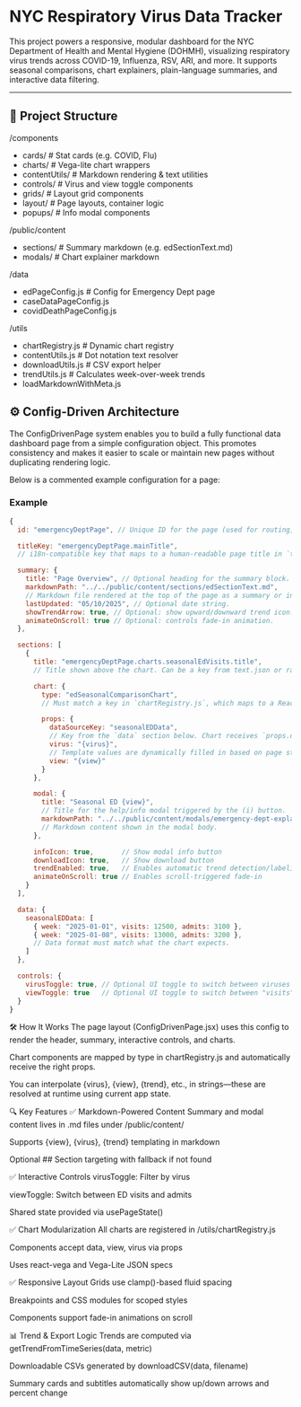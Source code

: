 #  NYC Respiratory Virus Data Tracker

This project powers a responsive, modular dashboard for the NYC Department of Health and Mental Hygiene (DOHMH), visualizing respiratory virus trends across COVID-19, Influenza, RSV, ARI, and more. It supports seasonal comparisons, chart explainers, plain-language summaries, and interactive data filtering.

---

## 📁 Project Structure
  /components
  * cards/ # Stat cards (e.g. COVID, Flu)
  * charts/ # Vega-lite chart wrappers
  * contentUtils/ # Markdown rendering & text utilities
  * controls/ # Virus and view toggle components
  * grids/ # Layout grid components
  * layout/ # Page layouts, container logic
  * popups/ # Info modal components
  
  /public/content
  * sections/ # Summary markdown (e.g. edSectionText.md)
  * modals/ # Chart explainer markdown
  
  /data
  * edPageConfig.js # Config for Emergency Dept page
  * caseDataPageConfig.js
  * covidDeathPageConfig.js
  
  /utils
  * chartRegistry.js # Dynamic chart registry
  * contentUtils.js # Dot notation text resolver
  * downloadUtils.js # CSV export helper
  * trendUtils.js # Calculates week-over-week trends
  * loadMarkdownWithMeta.js

## ⚙️ Config-Driven Architecture
The ConfigDrivenPage system enables you to build a fully functional data dashboard page from a simple configuration object. This promotes consistency and makes it easier to scale or maintain new pages without duplicating rendering logic.

Below is a commented example configuration for a page:
### Example

```js
{
  id: "emergencyDeptPage", // Unique ID for the page (used for routing, styling, etc.)

  titleKey: "emergencyDeptPage.mainTitle", 
  // i18n-compatible key that maps to a human-readable page title in `text.json`.

  summary: {
    title: "Page Overview", // Optional heading for the summary block.
    markdownPath: "../../public/content/sections/edSectionText.md", 
    // Markdown file rendered at the top of the page as a summary or intro.
    lastUpdated: "05/10/2025", // Optional date string.
    showTrendArrow: true, // Optional: show upward/downward trend icon.
    animateOnScroll: true // Optional: controls fade-in animation.
  },

  sections: [
    {
      title: "emergencyDeptPage.charts.seasonalEdVisits.title",
      // Title shown above the chart. Can be a key from text.json or raw string.

      chart: {
        type: "edSeasonalComparisonChart", 
        // Must match a key in `chartRegistry.js`, which maps to a React chart component.

        props: {
          dataSourceKey: "seasonalEDData", 
          // Key from the `data` section below. Chart receives `props.data`.
          virus: "{virus}", 
          // Template values are dynamically filled in based on page state (e.g. user toggles).
          view: "{view}" 
        }
      },

      modal: {
        title: "Seasonal ED {view}", 
        // Title for the help/info modal triggered by the (i) button.
        markdownPath: "../../public/content/modals/emergency-dept-explainer.md" 
        // Markdown content shown in the modal body.
      },

      infoIcon: true,       // Show modal info button
      downloadIcon: true,   // Show download button
      trendEnabled: true,   // Enables automatic trend detection/labeling
      animateOnScroll: true // Enables scroll-triggered fade-in
    }
  ],

  data: {
    seasonalEDData: [
      { week: "2025-01-01", visits: 12500, admits: 3100 },
      { week: "2025-01-08", visits: 13000, admits: 3200 },
      // Data format must match what the chart expects.
    ]
  },

  controls: {
    virusToggle: true, // Optional UI toggle to switch between viruses (e.g. COVID-19, RSV)
    viewToggle: true   // Optional UI toggle to switch between "visits" and "admits"
  }
}

```

🛠 How It Works
The page layout (ConfigDrivenPage.jsx) uses this config to render the header, summary, interactive controls, and charts.

Chart components are mapped by type in chartRegistry.js and automatically receive the right props.

You can interpolate {virus}, {view}, {trend}, etc., in strings—these are resolved at runtime using current app state.



🔍 Key Features
✅ Markdown-Powered Content
Summary and modal content lives in .md files under /public/content/

Supports {view}, {virus}, {trend} templating in markdown

Optional ## Section targeting with fallback if not found

✅ Interactive Controls
virusToggle: Filter by virus

viewToggle: Switch between ED visits and admits

Shared state provided via usePageState()

✅ Chart Modularization
All charts are registered in /utils/chartRegistry.js

Components accept data, view, virus via props

Uses react-vega and Vega-Lite JSON specs

✅ Responsive Layout
Grids use clamp()-based fluid spacing

Breakpoints and CSS modules for scoped styles

Components support fade-in animations on scroll

📊 Trend & Export Logic
Trends are computed via getTrendFromTimeSeries(data, metric)

Downloadable CSVs generated by downloadCSV(data, filename)

Summary cards and subtitles automatically show up/down arrows and percent change



